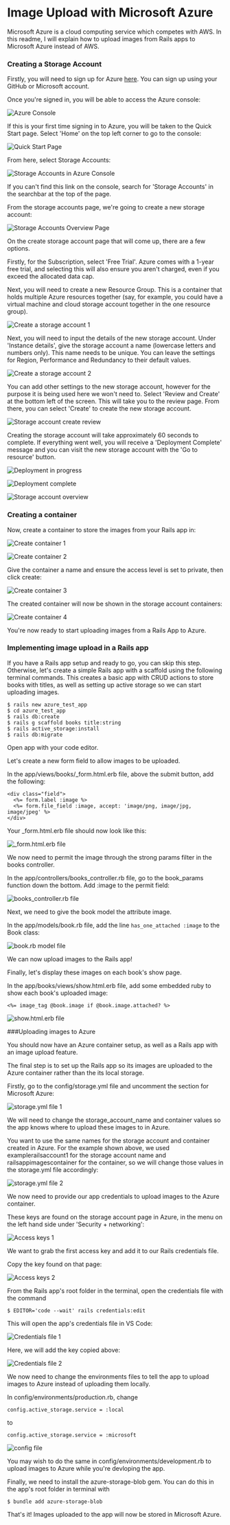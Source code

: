 # Image Upload with Microsoft Azure

Microsoft Azure is a cloud computing service which competes with AWS. In this readme, I will explain how to upload images from Rails apps to Microsoft Azure instead of AWS.

### Creating a Storage Account

Firstly, you will need to sign up for Azure [here](https://azure.microsoft.com/en-au/free/search/?&ef_id=EAIaIQobChMIo5iNiNbe8QIVGJhmAh2L3wbrEAAYASAAEgJZ0_D_BwE:G:s&OCID=AID2200144_SEM_EAIaIQobChMIo5iNiNbe8QIVGJhmAh2L3wbrEAAYASAAEgJZ0_D_BwE:G:s&gclid=EAIaIQobChMIo5iNiNbe8QIVGJhmAh2L3wbrEAAYASAAEgJZ0_D_BwE). You can sign up using your GitHub or Microsoft account.

Once you're signed in, you will be able to access the Azure console:

![Azure Console](/images/image1.png)

If this is your first time signing in to Azure, you will be taken to the Quick Start page. Select 'Home' on the top left corner to go to the console:

![Quick Start Page](/images/image3.png)

From here, select Storage Accounts:

![Storage Accounts in Azure Console](/images/image2.png)

If you can't find this link on the console, search for 'Storage Accounts' in the searchbar at the top of the page.

From the storage accounts page, we're going to create a new storage account:

![Storage Accounts Overview Page](/images/image4.png)

On the create storage account page that will come up, there are a few options.

Firstly, for the Subscription, select 'Free Trial'. Azure comes with a 1-year free trial, and selecting this will also ensure you aren't charged, even if you exceed the allocated data cap.

Next, you will need to create a new Resource Group. This is a container that holds multiple Azure resources together (say, for example, you could have a virtual machine and cloud storage account together in the one resource group).

![Create a storage account 1](/images/image5.png)

Next, you will need to input the details of the new storage account. Under 'Instance details', give the storage account a name (lowercase letters and numbers only). This name needs to be unique. You can leave the settings for Region, Performance and Redundancy to their default values.

![Create a storage account 2](/images/image6.png)

You can add other settings to the new storage account, however for the purpose it is being used here we won't need to. Select 'Review and Create' at the bottom left of the screen. This will take you to the review page. From there, you can select 'Create' to create the new storage account.

![Storage account create review](/images/image7.png)

Creating the storage account will take approximately 60 seconds to complete. If everything went well, you will receive a 'Deployment Complete' message and you can visit the new storage account with the 'Go to resource' button.

![Deployment in progress](/images/image8.png)

![Deployment complete](/images/image9.png)

![Storage account overview](/images/image10.png)

### Creating a container

Now, create a container to store the images from your Rails app in:

![Create container 1](/images/image11.png)

![Create container 2](/images/image12.png)

Give the container a name and ensure the access level is set to private, then click create:

![Create container 3](/images/image13.png)

The created container will now be shown in the storage account containers:

![Create container 4](/images/image14.png)

You're now ready to start uploading images from a Rails App to Azure.

### Implementing image upload in a Rails app

If you have a Rails app setup and ready to go, you can skip this step. Otherwise, let's create a simple Rails app with a scaffold using the following terminal commands. This creates a basic app with CRUD actions to store books with titles, as well as setting up active storage so we can start uploading images.

```
$ rails new azure_test_app
$ cd azure_test_app
$ rails db:create
$ rails g scaffold books title:string
$ rails active_storage:install
$ rails db:migrate
```

Open app with your code editor.

Let's create a new form field to allow images to be uploaded.

In the app/views/books/\_form.html.erb file, above the submit button, add the following:

```
<div class="field">
  <%= form.label :image %>
  <%= form.file_field :image, accept: 'image/png, image/jpg, image/jpeg' %>
</div>
```

Your \_form.html.erb file should now look like this:

![_form.html.erb file](/images/image15.png)

We now need to permit the image through the strong params filter in the books controller.

In the app/controllers/books_controller.rb file, go to the book_params function down the bottom. Add :image to the permit field:

![books_controller.rb file](/images/image16.png)

Next, we need to give the book model the attribute image.

In the app/models/book.rb file, add the line `has_one_attached :image` to the Book class:

![book.rb model file](/images/image17.png)

We can now upload images to the Rails app!

Finally, let's display these images on each book's show page.

In the app/books/views/show.html.erb file, add some embedded ruby to show each book's uploaded image:

`<%= image_tag @book.image if @book.image.attached? %>`

![show.html.erb file](/images/image18.png)

###Uploading images to Azure

You should now have an Azure container setup, as well as a Rails app with an image upload feature.

The final step is to set up the Rails app so its images are uploaded to the Azure container rather than the its local storage.

Firstly, go to the config/storage.yml file and uncomment the section for Microsoft Azure:

![storage.yml file 1](/images/image19.png)

We will need to change the storage_account_name and container values so the app knows where to upload these images to in Azure.

You want to use the same names for the storage account and container created in Azure. For the example shown above, we used examplerailsaccount1 for the storage account name and railsappimagescontainer for the container, so we will change those values in the storage.yml file accordingly:

![storage.yml file 2](/images/image20.png)

We now need to provide our app credentials to upload images to the Azure container.

These keys are found on the storage account page in Azure, in the menu on the left hand side under 'Security + networking':

![Access keys 1](/images/image21.png)

We want to grab the first access key and add it to our Rails credentials file.

Copy the key found on that page:

![Access keys 2](/images/image22.png)

From the Rails app's root folder in the terminal, open the credentials file with the command

`$ EDITOR='code --wait' rails credentials:edit`

This will open the app's credentials file in VS Code:

![Credentials file 1](/images/image23.png)

Here, we will add the key copied above:

![Credentials file 2](/images/image24.png)

We now need to change the environments files to tell the app to upload images to Azure instead of uploading them locally.

In config/environments/production.rb, change

`config.active_storage.service = :local`

to

`config.active_storage.service = :microsoft`

![config file](/images/image25.png)

You may wish to do the same in config/environments/development.rb to upload images to Azure while you're devloping the app.

Finally, we need to install the azure-storage-blob gem. You can do this in the app's root folder in terminal with

`$ bundle add azure-storage-blob`

That's it! Images uploaded to the app will now be stored in Microsoft Azure.
